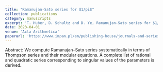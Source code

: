 ```yaml
---
title: "Ramanujan-Sato series for $1/pi$"
collection: publications
category: manuscripts
excerpt: 'T. Huber, D. Schultz and D. Ye, Ramanujan-Sato series for $1/pi$, Acta Arithmetica, 207 (2023), 121-160.'
date: 2023-04-01
venue: 'Acta Arithmetica'
paperurl: 'https://www.impan.pl/en/publishing-house/journals-and-series/acta-arithmetica/all/207/2/115038/ramanujan-sato-series-for-1-pi'
---
```

Abstract: We compute Ramanujan–Sato series systematically in terms of Thompson series and their modular equations. A complete list of rational and quadratic series corresponding to singular values of the parameters is derived.
